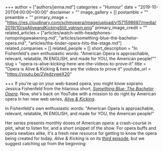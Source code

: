 +++
author = ["authors/jenna.md"]
categories = "Humour"
date = "2019-10-20T04:00:00+00:00"
disclaimer = ""
image_gallery = []
postamble = ""
preamble = ""
primary_image = "https://res.cloudinary.com/schmopera/image/upload/v1571598687/media/2019/10/sqAliveandKickingStill_yqtnsm.png"
primary_image_credit = ""
related_articles = ["articles/watch-with-headphones-rumspringawakening.md", "articles/something-blue-the-bachelor-opera.md", "articles/the-tinder-opera-hits-the-stage.md"]
related_companies = []
related_people = []
short_description = "In Fishenfeld's own enthusiastic words: \"American Opera is approachable, relevant, relatable, IN ENGLISH, and made for YOU, the American people!\""
slug = "opera-is-alive-kicking-here-are-the-videos-to-prove-it"
title = "Opera is Alive & Kicking & here are the videos to prove it"
youtube_url = "https://youtu.be/2VedzyweX20"

+++
If you're up on your web-based opera, you might know soprano Jessica Fishenfeld from the hilarious short, [_Something Blue: The Bachelor Opera_](/something-blue-the-bachelor-opera/). Now, she's back on YouTube with a mission to do right by American opera in her new web series, [_Alive & Kicking_](https://www.youtube.com/user/jecafish/videos).

In Fishenfeld's own enthusiastic words: "American Opera is approachable, relevant, relatable, IN ENGLISH, and made for YOU, the American people!"

Her series presents monthly doses of American opera: a crash-course in plot, what to listen for, and a short snippet of the show. For opera buffs and opera newbies alike, it's a fresh new resource for getting to know the opera being created for today. _Alive & Kicking_ is on its [third episode](https://youtu.be/UajLUGw2IJg), but we suggest catching up from the beginning: